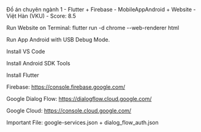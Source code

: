 Đồ án chuyên ngành 1 - Flutter + Firebase - MobileAppAndroid + Website - Việt Hàn (VKU) - Score: 8.5


Run Website on Terminal: flutter run -d chrome --web-renderer html

Run App Android with USB Debug Mode.


Install VS Code

Install Android SDK Tools

Install Flutter


Firebase: https://console.firebase.google.com/

Google Dialog Flow: https://dialogflow.cloud.google.com/

Google Cloud: https://console.cloud.google.com/


Important File: google-services.json + dialog_flow_auth.json
